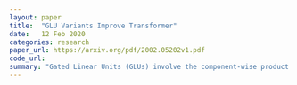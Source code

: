 ```yaml
---
layout: paper
title:  "GLU Variants Improve Transformer"
date:   12 Feb 2020
categories: research
paper_url: https://arxiv.org/pdf/2002.05202v1.pdf
code_url: 
summary: "Gated Linear Units (GLUs) involve the component-wise product of two linear projections, with one undergoing a sigmoid function. Exploring GLU variants by substituting the sigmoid with other nonlinear or linear functions within the Transformer model's feed-forward sublayers, we find certain variants outperform the conventional ReLU or GELU activations in terms of quality."
---
```


